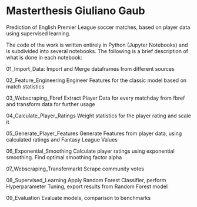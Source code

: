 # Masterthesis Giuliano Gaub
Prediction of English Premier League soccer matches, based on player data using supervised learning.

The code of the work is written entirely in Python (Jupyter Notebooks) and is subdivided into several notebooks. 
The following is a brief description of what is done in each notebook:

01_Import_Data:
Import and Merge dataframes from different sources

02_Feature_Engineering
Engineer Features for the classic model based on match statistics

03_Webscraping_Fbref
Extract Player Data for every matchday from fbref and transform data for further usage

04_Calculate_Player_Ratings
Weight statistics for the player rating and scale it

05_Generate_Player_Features
Generate Features from player data, using calculated ratings and Fantasy League Values

06_Exponential_Smoothing
Calculate player ratings using exponential smoothing. Find optimal smoothing factor alpha

07_Webscraping_Transfermarkt
Scrape community votes

08_Supervised_Learning
Apply Random Forest Classifier, perform Hyperparameter Tuning, export results from Random Forest model

09_Evaluation
Evaluate models, comparison to benchmarks